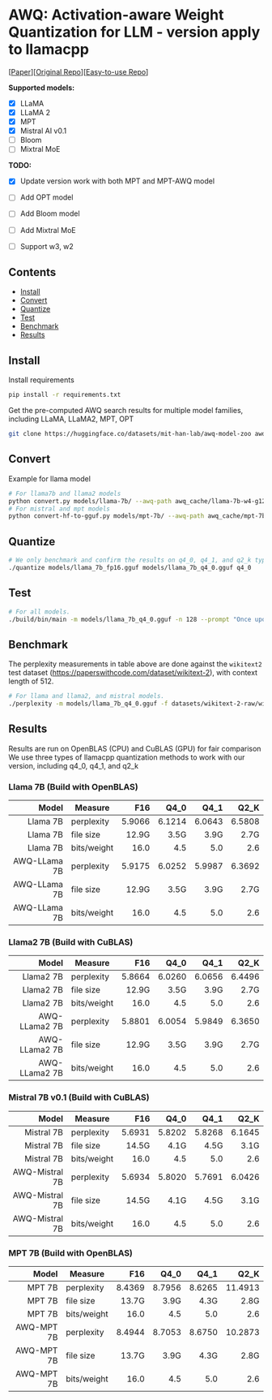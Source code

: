 # AWQ: Activation-aware Weight Quantization for LLM - version apply to llamacpp
[[Paper](https://arxiv.org/abs/2306.00978)][[Original Repo](https://github.com/mit-han-lab/llm-awq)][[Easy-to-use Repo](https://github.com/casper-hansen/AutoAWQ)]

**Supported models:**

- [X] LLaMA
- [x] LLaMA 2
- [X] MPT
- [X] Mistral AI v0.1
- [ ] Bloom
- [ ] Mixtral MoE

**TODO:**
- [x] Update version work with both MPT and MPT-AWQ model
- [ ] Add OPT model
- [ ] Add Bloom model
- [ ] Add Mixtral MoE
- [ ] Support w3, w2


## Contents

- [Install](##Install)
- [Convert](##Convert)
- [Quantize](##Quantize)
- [Test](##Test)
- [Benchmark](##Benchmark)
- [Results](##Results)

## Install
Install requirements
```bash
pip install -r requirements.txt
```
Get the pre-computed AWQ search results for multiple model families, including LLaMA, LLaMA2, MPT, OPT
```bash
git clone https://huggingface.co/datasets/mit-han-lab/awq-model-zoo awq_cache
```

## Convert
Example for llama model
```bash
# For llama7b and llama2 models
python convert.py models/llama-7b/ --awq-path awq_cache/llama-7b-w4-g128.pt --outfile models/llama_7b_fp16.gguf
# For mistral and mpt models
python convert-hf-to-gguf.py models/mpt-7b/ --awq-path awq_cache/mpt-7b-w4-g128.pt --outfile models/mpt_7b_fp16.gguf
```

## Quantize
```bash
# We only benchmark and confirm the results on q4_0, q4_1, and q2_k types.
./quantize models/llama_7b_fp16.gguf models/llama_7b_q4_0.gguf q4_0
```

## Test
```bash
# For all models.
./build/bin/main -m models/llama_7b_q4_0.gguf -n 128 --prompt "Once upon a time"
```

## Benchmark
The perplexity measurements in table above are done against the `wikitext2` test dataset (https://paperswithcode.com/dataset/wikitext-2), with context length of 512.
```bash
# For llama and llama2, and mistral models.
./perplexity -m models/llama_7b_q4_0.gguf -f datasets/wikitext-2-raw/wiki.test.raw
```

## Results
Results are run on OpenBLAS (CPU) and CuBLAS (GPU) for fair comparison
We use three types of llamacpp quantization methods to work with our version, including q4_0, q4_1, and q2_k

### Llama 7B (Build with OpenBLAS)

| Model      | Measure      | F16    | Q4_0   | Q4_1   | Q2_K   |
|-----------:|--------------|-------:|-------:|-------:|-------:|
|Llama 7B    | perplexity   | 5.9066 | 6.1214 | 6.0643 | 6.5808 |
|Llama 7B    | file size    |  12.9G  |   3.5G |   3.9G |   2.7G |
|Llama 7B    | bits/weight  |   16.0 |    4.5 |    5.0 |    2.6 |
|AWQ-LLama 7B| perplexity   | 5.9175 | 6.0252 | 5.9987 | 6.3692 |
|AWQ-LLama 7B| file size    |  12.9G  |   3.5G |   3.9G |   2.7G |
|AWQ-LLama 7B| bits/weight  |   16.0 |    4.5 |    5.0 |    2.6 |


### Llama2 7B (Build with CuBLAS)

| Model       | Measure      | F16    | Q4_0   | Q4_1   | Q2_K   |
|------------:|--------------|-------:|-------:|-------:|-------:|
|Llama2 7B    | perplexity   | 5.8664 | 6.0260 | 6.0656 | 6.4496 |
|Llama2 7B    | file size    |  12.9G  |   3.5G |   3.9G |   2.7G |
|Llama2 7B    | bits/weight  |   16.0 |    4.5 |    5.0 |    2.6 |
|AWQ-LLama2 7B| perplexity   | 5.8801 | 6.0054 | 5.9849 | 6.3650 |
|AWQ-LLama2 7B| file size    |  12.9G  |   3.5G |   3.9G |   2.7G |
|AWQ-LLama2 7B| bits/weight  |   16.0 |    4.5 |    5.0 |    2.6 |


### Mistral 7B v0.1 (Build with CuBLAS)

| Model        | Measure      | F16    | Q4_0   | Q4_1   | Q2_K   |
|-------------:|--------------|-------:|-------:|-------:|-------:|
|Mistral 7B    | perplexity   | 5.6931 | 5.8202 | 5.8268 | 6.1645 |
|Mistral 7B    | file size     |  14.5G |   4.1G |   4.5G |   3.1G |
|Mistral 7B    | bits/weight  |   16.0 |    4.5 |    5.0 |    2.6 |
|AWQ-Mistral 7B| perplexity   | 5.6934 | 5.8020 | 5.7691 | 6.0426 |
|AWQ-Mistral 7B| file size     |  14.5G |   4.1G |   4.5G |   3.1G |
|AWQ-Mistral 7B| bits/weight  |   16.0 |    4.5 |    5.0 |    2.6 |

### MPT 7B (Build with OpenBLAS)

| Model    | Measure      | F16    | Q4_0   | Q4_1   | Q2_K    |
|---------:|--------------|-------:|-------:|-------:|--------:|
|MPT 7B    | perplexity   | 8.4369 | 8.7956 | 8.6265 | 11.4913 |
|MPT 7B    | file size    |  13.7G  |   3.9G |   4.3G |   2.8G  |
|MPT 7B    | bits/weight  |   16.0 |    4.5 |    5.0 |    2.6  |
|AWQ-MPT 7B| perplexity   | 8.4944 | 8.7053 |  8.6750 | 10.2873|
|AWQ-MPT 7B| file size    |  13.7G  |   3.9G |   4.3G |   2.8G  |
|AWQ-MPT 7B| bits/weight  |   16.0 |    4.5 |    5.0 |    2.6  |

